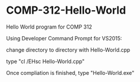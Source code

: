 # COMP-312-Hello-World
Hello World program for COMP 312

Using Developer Command Prompt for VS2015:

change directory to directory with Hello-World.cpp

type "cl /EHsc Hello-World.cpp"

Once compliation is finished, type "Hello-World.exe"
